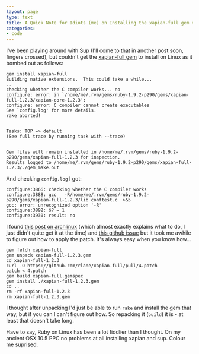 ```yaml
---
layout: page
type: text
title: A Quick Note for Idiots (me) on Installing the xapian-full gem on Linux
categories: 
- code
---
```



I've been playing around with [Sup](http://sup.rubyforge.org/) (I'll come to that in another post soon, fingers crossed), but couldn't get the [xapian-full gem](http://rubygems.org/gems/xapian-full) to install on Linux as it bombed out as follows:

	gem install xapian-full
	Building native extensions.  This could take a while...
	..
	checking whether the C compiler works... no
	configure: error: in `/home/me/.rvm/gems/ruby-1.9.2-p290/gems/xapian-full-1.2.3/xapian-core-1.2.3':
	configure: error: C compiler cannot create executables
	See `config.log' for more details.
	rake aborted!


	Tasks: TOP => default
	(See full trace by running task with --trace)


	Gem files will remain installed in /home/me/.rvm/gems/ruby-1.9.2-p290/gems/xapian-full-1.2.3 for inspection.
	Results logged to /home/me/.rvm/gems/ruby-1.9.2-p290/gems/xapian-full-1.2.3/./gem_make.out

And checking `config.log` I got:

	configure:3866: checking whether the C compiler works
	configure:3888: gcc   -R/home/me/.rvm/gems/ruby-1.9.2-p290/gems/xapian-full-1.2.3/lib conftest.c  >&5
	gcc: error: unrecognized option '-R'
	configure:3892: $? = 1
	configure:3930: result: no

I found [this post on archlinux](https://bbs.archlinux.org/viewtopic.php?pid=926929#p926929) (which almost exactly explains what to do, I just didn't quite get it at the time) and [this github issue](https://github.com/rlane/xapian-full/pull/4) but it took me awhile to figure out how to apply the patch. It's always easy when you know how...

	gem fetch xapian-full
	gem unpack xapian-full-1.2.3.gem
	cd xapian-full-1.2.3
	curl -O https://github.com/rlane/xapian-full/pull/4.patch
	patch < 4.patch
	gem build xapian-full.gemspec
	gem install ./xapian-full-1.2.3.gem
	cd ..
	rm -rf xapian-full-1.2.3
	rm xapian-full-1.2.3.gem

I thought after unpacking I'd just be able to run `rake` and install the gem that way, but if you can I can't figure out how. So repacking it (`build`) it is - at least that doesn't take long.

Have to say, Ruby on Linux has been a lot fiddlier than I thought. On my ancient OSX 10.5 PPC no problems at all installing xapian and sup. Colour me suprised.

